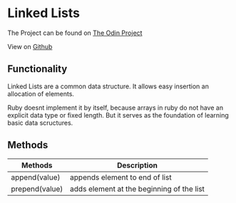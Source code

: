# Linked Lists

The Project can be found on [The Odin Project](https://www.theodinproject.com/lessons/ruby-linked-lists)

View on [Github](https://github.com/Tinembart-sudo/linked-lists)

## Functionality

Linked Lists are a common data structure. It allows easy insertion an allocation of elements.

Ruby doesnt implement it by itself, because arrays in ruby do not have an explicit data type or fixed length. But it serves as the foundation of learning basic data scructures.

## Methods

|Methods|Description|
|-------|-----------|
|append(value)|appends element to end of list|
|prepend(value)| adds element at the beginning of the list|